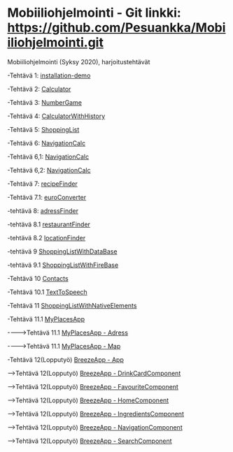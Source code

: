 # Mobiiliohjelmointi - Git linkki: https://github.com/Pesuankka/Mobiiliohjelmointi.git

Mobiiliohjelmointi (Syksy 2020), harjoitustehtävät

-Tehtävä 1: [installation-demo](/installation-demo/App.js)

-Tehtävä 2: [Calculator](CalculatorTehtava/App.js)

-Tehtävä 3: [NumberGame](numberGame/App.js)

-Tehtävä 4: [CalculatorWithHistory](CalculatorHistory/App.js)

-Tehtävä 5: [ShoppingList](shoppingList/App.js)

-Tehtävä 6: [NavigationCalc](/navCalcHist/App.js)

-Tehtävä 6,1: [NavigationCalc](/navCalcHist/Calculator.js)

-Tehtävä 6,2: [NavigationCalc](/navCalcHist/History.js)

-Tehtävä 7: [recipeFinder](/recipeFinder/App.js)

-Tehtävä 7.1: [euroConverter](/euroConverter/App.js)

-tehtävä 8: [adressFinder](adressFinder/App.js)

-tehtävä 8.1 [restaurantFinder](restaurantFinder/App.js)

-tehtävä 8.2 [locationFinder](/locationFinder/App.js)

-tehtävä 9 [ShoppingListWithDataBase](/shoppinglistwithdatabasenew/App.js)

-tehtävä 9.1 [ShoppingListWithFireBase](/firebasedata/App.js)

-Tehtävä 10 [Contacts](/contacts/App.js)

-Tehtävä 10.1 [TextToSpeech](/textToSpeech/App.js)

-Tehtävä 11 [ShoppingListWithNativeElements](/shoppinglistwithnativeelements/App.js)

-Tehtävä 11.1 [MyPlacesApp](/myPlacesApp/App.js)

  ---->Tehtävä 11.1 [MyPlacesApp - Adress](/myPlacesApp/Components/Adress.js)
  
  ---->Tehtävä 11.1 [MyPlacesApp - Map](/myPlacesApp/Components/Map.js)
  
 -Tehtävä 12(Lopputyö) [BreezeApp - App](/FinalApplication/BoozyVibes/App.js)
 
  -->Tehtävä 12(Lopputyö) [BreezeApp - DrinkCardComponent](/FinalApplication/BoozyVibes/Components/DrinkCardComponent.js)
  
  -->Tehtävä 12(Lopputyö) [BreezeApp - FavouriteComponent](/FinalApplication/BoozyVibes/Components/FavoriteComponent.js)
   
  -->Tehtävä 12(Lopputyö) [BreezeApp - HomeComponent](/FinalApplication/BoozyVibes/Components/HomeComponent.js)
    
   -->Tehtävä 12(Lopputyö) [BreezeApp - IngredientsComponent](/FinalApplication/BoozyVibes/Components/IngredientsComponent.js)
     
   -->Tehtävä 12(Lopputyö) [BreezeApp - NavigationComponent](/FinalApplication/BoozyVibes/Components/NavigationComponent.js)
      
   -->Tehtävä 12(Lopputyö) [BreezeApp - SearchComponent](/FinalApplication/BoozyVibes/Components/Searchcomponents.js)
